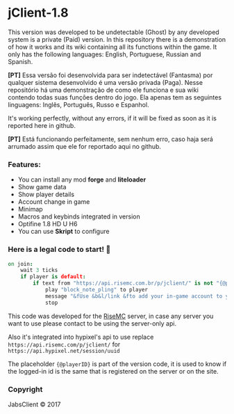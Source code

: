 # jClient-1.8

This version was developed to be undetectable (Ghost) by any developed system is a private (Paid) version. In this repository there is a demonstration of how it works and its wiki containing all its functions within the game. It only has the following languages: English, Portuguese, Russian and Spanish.

**[PT]** Essa versão foi desenvolvida para ser indetectável (Fantasma) por qualquer sistema desenvolvido é uma versão privada (Paga). Nesse repositório há uma demonstração de como ele funciona e sua wiki contendo todas suas funções dentro do jogo. Ela apenas tem as seguintes linguagens: Inglês, Português, Russo e Espanhol.

It's working perfectly, without any errors, if it will be fixed as soon as it is reported here in github.

**[PT]** Está funcionando perfeitamente, sem nenhum erro, caso haja será arrumado assim que ele for reportado aqui no github.

### Features:

 * You can install any mod **forge** and **liteloader**
 * Show game data
 * Show player details
 * Account change in game
 * Minimap
 * Macros and keybinds integrated in version
 * Optifine 1.8 HD U H6
 * You can use **Skript** to configure

### Here is a legal code to start! :page_with_curl:

```cson
on join:
	wait 3 ticks
	if player is default:
		if text from "https://api.risemc.com.br/p/jclient/" is not "{@playerID}":
			play "block_note_pling" to player
			message "&fUse &b&l/link &fto add your in-game account to your site's account"
			stop
```

This code was developed for the [RiseMC](http://risemc.com.br) server, in case any server you want to use please contact to be using the server-only api.

Also it's integrated into hypixel's api to use replace `https://api.risemc.com/p/jclient/` for `https://api.hypixel.net/session/uuid`

The placeholder `{@playerID}` is part of the version code, it is used to know if the logged-in id is the same that is registered on the server or on the site.

### Copyright

JabsClient © 2017
